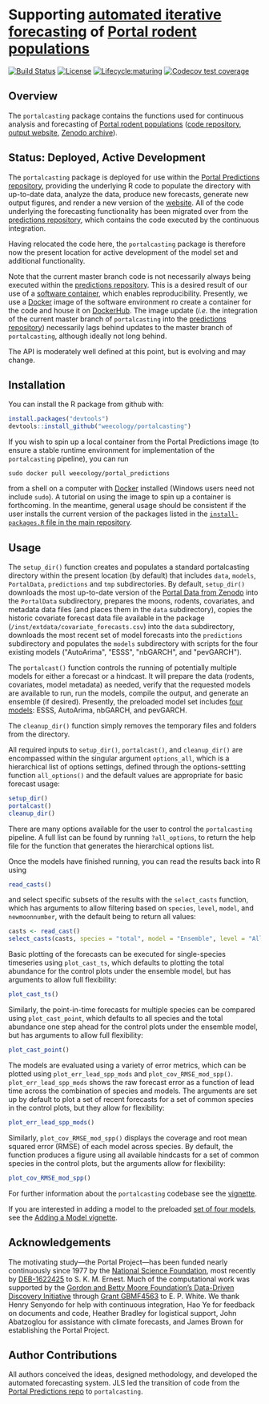 # Supporting [automated iterative forecasting](https://github.com/weecology/portalPredictions) of [Portal rodent populations](https://portal.weecology.org/)
[![Build Status](https://travis-ci.org/weecology/portalcasting.svg?branch=master)](https://travis-ci.org/weecology/portalcasting)
[![License](http://img.shields.io/badge/license-MIT-blue.svg)](https://raw.githubusercontent.com/weecology/portalPredictions/master/LICENSE)
[![Lifecycle:maturing](https://img.shields.io/badge/lifecycle-maturing-blue.svg)](https://www.tidyverse.org/lifecycle/#maturing)
[![Codecov test coverage](https://img.shields.io/codecov/c/github/weecology/portalcasting/master.svg)](https://codecov.io/github/weecology/portalcasting/branch/master)

## Overview

The `portalcasting` package contains the functions used for continuous
analysis and forecasting of [Portal rodent populations](https://portal.weecology.org/) 
([code repository](https://github.com/weecology/portalPredictions),
[output website](http://portal.naturecast.org/),
[Zenodo archive](https://zenodo.org/record/2543733)).

## Status: Deployed, Active Development

The `portalcasting` package is deployed for use within the [Portal Predictions
repository](https://github.com/weecology/portalPredictions), providing
the underlying R code to populate the directory with up-to-date data,
analyze the data, produce new forecasts, generate new output figures,
and render a new version of the [website](http://portal.naturecast.org/).
All of the code underlying the forecasting functionality has been migrated 
over from the [predictions repository](https://github.com/weecology/portalPredictions),
which contains the code executed by the continuous integration.

Having relocated the code here, the `portalcasting` package is therefore now
the present location for active development of the model set and additional
functionality. 

Note that the current master branch code is not necessarily always being
executed within the [predictions 
repository](https://github.com/weecology/portalPredictions). This is a 
desired result of our use of a [software
container](https://en.wikipedia.org/wiki/Operating-system-level_virtualization),
which enables reproducibility. 
Presently, we use a [Docker](https://www.docker.com/) image of the 
software environment ro create a container for the code and house it on
[DockerHub](https://hub.docker.com/r/weecology/portal_predictions). The
image update (*i.e.* the integration of the current master branch of 
`portalcasting` into the [predictions 
repository](https://github.com/weecology/portalPredictions)) necessarily
lags behind updates to the master branch of `portalcasting`, although
ideally not long behind.

The API is moderately well defined at this point, but is evolving and
may change.


## Installation

You can install the R package from github with:

```r
install.packages("devtools")
devtools::install_github("weecology/portalcasting")
```

If you wish to spin up a local container from the Portal Predictions 
image (to ensure a stable runtime environment for implementation
of the `portalcasting` pipeline), you can run

```
sudo docker pull weecology/portal_predictions
```
from a shell on a computer with [Docker](https://www.docker.com/) installed
(Windows users need not include `sudo`). A tutorial on using the image 
to spin up a container is forthcoming. In the meantime, general usage
should be consistent if the user installs the current version of the
packages listed in the [`install-packages.R` file in the main 
repository](https://github.com/weecology/portalPredictions/blob/master/install-packages.R).


## Usage

The `setup_dir()` function creates and populates a standard portalcasting
directory within the present location (by default) that includes `data`,
`models`, `PortalData`, `predictions` and `tmp` subdirectories. By default,
`setup_dir()` downloads the most up-to-date version of the 
[Portal Data from Zenodo](https://zenodo.org/record/2541170)
into the `PortalData` subdirectory, prepares the moons, rodents, covariates,
and metadata data files (and places them in the `data` subdirectory), copies 
the historic covariate forecast data file available in the package 
(`/inst/extdata/covariate_forecasts.csv`) into the `data` subdirectory, 
downloads the most recent set of model forecasts into the `predictions` 
subdirectory and populates the `models` subdirectory with scripts for the four
existing models ("AutoArima", "ESSS", "nbGARCH", and "pevGARCH").

The `portalcast()` function controls the running of potentially multiple 
models for either a forecast or a hindcast. It will prepare the data 
(rodents, covariates, model metadata) as needed, verify that the requested
models are available to run, run the models, compile the output, and
generate an ensemble (if desired). Presently, the preloaded model set includes
[four models](https://weecology.github.io/portalcasting/articles/models.html):
ESSS, AutoArima, nbGARCH, and pevGARCH. 

The `cleanup_dir()` function simply removes the temporary files and folders
from the directory.

All required inputs to `setup_dir()`, `portalcast()`, and `cleanup_dir()` 
are encompassed within the singular argument `options_all`, which is a 
hierarchical list of options settings, defined through the options-settting 
function `all_options()` and the default values are appropriate for basic 
forecast usage:

```r
setup_dir()
portalcast()
cleanup_dir()
```

There are many options available for the user to control the `portalcasting`
pipeline. A full list can be found by running `?all_options`, to return the 
help file for the function that generates the hierarchical options list. 

Once the models have finished running, you can read the results back into R
using

```r
read_casts()
```

and select specific subsets of the results with the `select_casts` function,
which has arguments to allow filtering based on `species`, `level`,
`model`, and `newmoonnumber`, with the default being to return all values:

```r
casts <- read_cast()
select_casts(casts, species = "total", model = "Ensemble", level = "All")
```

Basic plotting of the forecasts can be executed for single-species timeseries
using `plot_cast_ts`, which defaults to plotting the total abundance for the 
control plots under the ensemble model, but has arguments to allow full 
flexibility:

```r
plot_cast_ts()
```

Similarly, the point-in-time forecasts for multiple species can be compared
using `plot_cast_point`, which defaults to all species and the total 
abundance one step ahead for the control plots under the ensemble model,
but has arguments to allow full flexibility:

```r
plot_cast_point()
```

The models are evaluated using a variety of error metrics, which can be plotted
using `plot_err_lead_spp_mods` and `plot_cov_RMSE_mod_spp()`. 
`plot_err_lead_spp_mods` shows the raw forecast error as a function of lead time
across the combination of species and models. The arguments are set up by default
to plot a set of recent forecasts for a set of common species in the control
plots, but they allow for flexibility:


```r
plot_err_lead_spp_mods()
```

Similarly, `plot_cov_RMSE_mod_spp()` displays the coverage and root mean squared 
error (RMSE) of each model across species. By default, the function produces a
figure using all available hindcasts for a set of common species in the control 
plots, but the arguments allow for flexibility:

```r
plot_cov_RMSE_mod_spp()
```


For further information about the `portalcasting` codebase see the 
[vignette](https://weecology.github.io/portalcasting/articles/codebase.html).

If you are interested in adding a model to the preloaded [set of four
models](https://weecology.github.io/portalcasting/articles/models.html),
see the [Adding a Model
vignette](https://weecology.github.io/portalcasting/articles/adding_a_model.html). 

## Acknowledgements 

The motivating study—the Portal Project—has been funded nearly continuously 
since 1977 by the [National Science Foundation](http://nsf.gov/), most recently
by [DEB-1622425](https://www.nsf.gov/awardsearch/showAward?AWD_ID=1622425) 
to S. K. M. Ernest. Much of the computational work was supported by the 
[Gordon and Betty Moore Foundation’s Data-Driven Discovery 
Initiative](http://www.moore.org/programs/science/data-driven-discovery) 
through [Grant GBMF4563](http://www.moore.org/grants/list/GBMF4563) to E. P. 
White. We thank Henry Senyondo for help with continuous integration, Hao
Ye for feedback on documents and code, Heather Bradley for logistical 
support, John Abatzoglou for assistance with climate forecasts, and James
Brown for establishing the Portal Project.

## Author Contributions

All authors conceived the ideas, designed methodology, and developed the 
automated forecasting system. JLS led the transition of code from
the [Portal Predictions repo](https://github.com/weecology/portalPredictions)
to `portalcasting`. 
